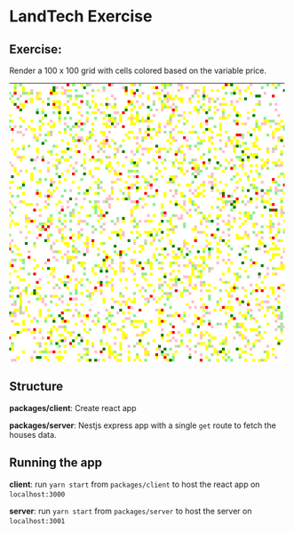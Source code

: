 # LandTech Exercise

## Exercise:

Render a 100 x 100 grid with cells colored based on the variable price.

![Rendered Grid](/assets/grid.png?raw=true "Rendered Grid")

## Structure

**packages/client**: Create react app

**packages/server**: Nestjs express app with a single `get` route to fetch the houses data.

## Running the app

**client**: run `yarn start` from `packages/client` to host the react app on `localhost:3000`

**server**: run `yarn start` from `packages/server` to host the server on `localhost:3001`

